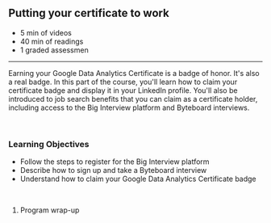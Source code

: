 ## Putting your certificate to work

- 5 min of videos
- 40 min of readings
- 1 graded assessmen

<hr>

Earning your Google Data Analytics Certificate is a badge of honor. It's also a real badge. In this part of the course, you'll learn how to claim your certificate badge and display it in your LinkedIn profile. You'll also be introduced to job search benefits that you can claim as a certificate holder, including access to the Big Interview platform and Byteboard interviews.

<br>

### Learning Objectives

- Follow the steps to register for the Big Interview platform
- Describe how to sign up and take a Byteboard interview
- Understand how to claim your Google Data Analytics Certificate badge

<br>

1. Program wrap-up
